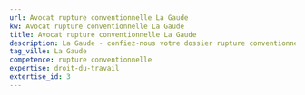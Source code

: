 ```yaml
---
url: Avocat rupture conventionnelle La Gaude
kw: Avocat rupture conventionnelle La Gaude
title: Avocat rupture conventionnelle La Gaude
description: La Gaude - confiez-nous votre dossier rupture conventionnelle
tag_ville: La Gaude
competence: rupture conventionnelle
expertise: droit-du-travail
extertise_id: 3
---
```

